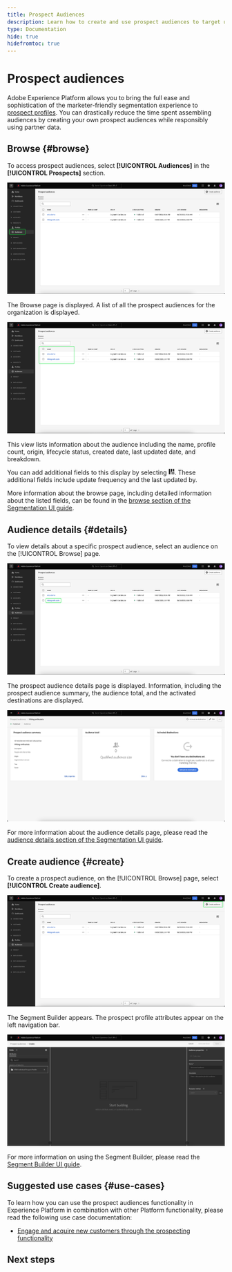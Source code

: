 ```yaml
---
title: Prospect Audiences
description: Learn how to create and use prospect audiences to target unknown customers using third-party information. 
type: Documentation
hide: true
hidefromtoc: true
---
```


# Prospect audiences

Adobe Experience Platform allows you to bring the full ease and sophistication of the marketer-friendly segmentation experience to [prospect profiles](../../profile/ui/prospect-profile.md). You can drastically reduce the time spent assembling audiences by creating your own prospect audiences while responsibly using partner data.

## Browse {#browse}

To access prospect audiences, select **[!UICONTROL Audiences]** in the **[!UICONTROL Prospects]** section.

![The [!UICONTROL Audiences] button is highlighted within the [!UICONTROL Prospects] section.](../images/ui/prospect-audience/prospect-audiences.png)

The Browse page is displayed. A list of all the prospect audiences for the organization is displayed.

![The prospect audiences belonging to the organization are highlighted.](../images/ui/prospect-audience/browse-audiences.png)

This view lists information about the audience including the name, profile count, origin, lifecycle status, created date, last updated date, and breakdown.

You can add additional fields to this display by selecting ![the filter attribute icon](../images/ui/prospect-audience/filter-attribute.png). These additional fields include update frequency and the last updated by.

More information about the browse page, including detailed information about the listed fields, can be found in the [browse section of the Segmentation UI guide](./overview.md#browse).

## Audience details {#details}

To view details about a specific prospect audience, select an audience on the [!UICONTROL Browse] page.

![A specific prospect audience is highlighted.](../images/ui/prospect-audience/select-specific-audience.png)

The prospect audience details page is displayed. Information, including the prospect audience summary, the audience total, and the activated destinations are displayed.

![The prospect audience details page is displayed.](../images/ui/prospect-audience/audience-details.png)

For more information about the audience details page, please read the [audience details section of the Segmentation UI guide](./overview.md).

## Create audience {#create}

To create a prospect audience, on the [!UICONTROL Browse] page, select **[!UICONTROL Create audience]**.

![The [!UICONTROL Create audience] button is highlighted on the prospect audience browse page.](../images/ui/prospect-audience/select-create-audience.png)

The Segment Builder appears. The prospect profile attributes appear on the left navigation bar. 

![The Segment Builder is displayed. Note that the only available attributes are for the Prospect Profile class.](../images/ui/prospect-audience/segment-builder.png)

For more information on using the Segment Builder, please read the [Segment Builder UI guide](./segment-builder.md).

## Suggested use cases {#use-cases}

To learn how you can use the prospect audiences functionality in Experience Platform in combination with other Platform functionality, please read the following use case documentation:

- [Engage and acquire new customers through the prospecting functionality](../../rtcdp/partner-data/prospecting.md)

## Next steps

<!-- After reading this guide, you now know how to create and manage your prospect audiences in Adobe Experience Platform. To learn how to activate a prospect audience to other downstream services, please read the guide on [activating prospect audiences](../../destinations/ui/activate-prospect-audiences.md). -->
